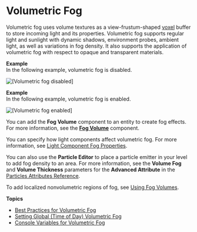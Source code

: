 # Volumetric Fog<a name="rendering-graphics-fog-volumetric"></a>

Volumetric fog uses volume textures as a view\-frustum\-shaped [voxel](https://docs.aws.amazon.com/lumberyard/latest/userguide/ly-glos-chap.html#voxel) buffer to store incoming light and its properties\. Volumetric fog supports regular light and sunlight with dynamic shadows, environment probes, ambient light, as well as variations in fog density\. It also supports the application of volumetric fog with respect to opaque and transparent materials\.

**Example**  
In the following example, volumetric fog is disabled\.  

![\[Volumetric fog disabled\]](http://docs.aws.amazon.com/lumberyard/latest/userguide/images/rendering-graphics-volumetric-fog-disabled.png)

**Example**  
In the following example, volumetric fog is enabled\.  

![\[Volumetric fog enabled\]](http://docs.aws.amazon.com/lumberyard/latest/userguide/images/rendering-graphics-volumetric-fog-enabled.png)

You can add the **Fog Volume** component to an entity to create fog effects\. For more information, see the **[Fog Volume](component-fog-volume.md)** component\.

You can specify how light components affect volumetric fog\. For more information, see [Light Component Fog Properties](component-fog-volume.md#fog-component-light-property)\.

You can also use the **Particle Editor** to place a particle emitter in your level to add fog density to an area\. For more information, see the **Volume Fog** and **Volume Thickness** parameters for the **Advanced Attribute** in the [Particles Attributes Reference](particle-editor-reference.md)\. 

To add localized nonvolumetric regions of fog, see [Using Fog Volumes](weather-fog-volumes.md)\.

**Topics**
+ [Best Practices for Volumetric Fog](rendering-graphics-fog-volumetric-bp.md)
+ [Setting Global \(Time of Day\) Volumetric Fog](rendering-graphics-fog-volumetric-global.md)
+ [Console Variables for Volumetric Fog](rendering-graphics-fog-volumetric-console-variables.md)